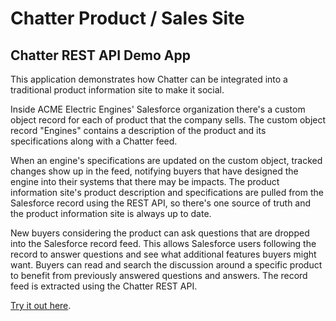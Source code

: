 # Chatter Product / Sales Site
## Chatter REST API Demo App

This application demonstrates how Chatter can be integrated into a traditional product information site to make it social.

Inside ACME Electric Engines' Salesforce organization there's a custom object record for each of product that the company sells.  The custom object record "Engines" contains a description of the product and its specifications along with a Chatter feed.
	
When an engine's specifications are updated on the custom object, tracked changes show up in the feed, notifying buyers that have designed the engine into their systems that there may be impacts. The product information site's product description and specifications are pulled from the Salesforce record using the REST API, so there's one source of truth and the product information site is always up to date.

New buyers considering the product can ask questions that are dropped into the Salesforce record feed.  This allows Salesforce users following the record to answer questions and see what additional features buyers might want.  Buyers can read and search the discussion around a specific product to benefit from previously answered questions and answers.  The record feed is extracted using the Chatter REST API.

 

[Try it out here](http://chatter-sales.heroku.com).  

 
